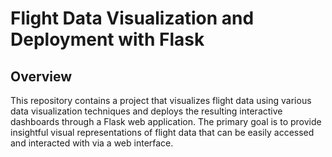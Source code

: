# Flight Data Visualization and Deployment with Flask #
## Overview ##
This repository contains a project that visualizes flight data using various data visualization techniques and deploys the resulting interactive dashboards through a Flask web application. The primary goal is to provide insightful visual representations of flight data that can be easily accessed and interacted with via a web interface.

